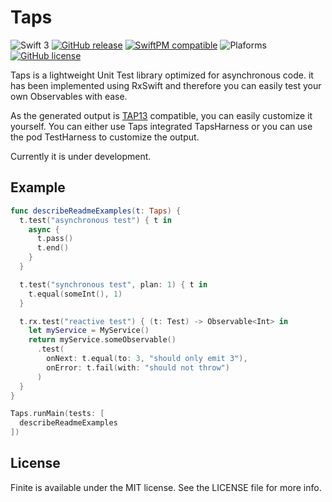# Taps

![Swift 3](https://img.shields.io/badge/swift-3.0-orange.svg?style=flat-square)
[![GitHub release](https://img.shields.io/github/release/vknabel/taps.svg?style=flat-square)](https://github.com/vknabel/taps/releases)
[![SwiftPM compatible](https://img.shields.io/badge/SwiftPM-compatible-brightgreen.svg?style=flat-square)](https://github.com/apple/swift-package-manager)
![Plaforms](https://img.shields.io/badge/Platform-Linux|macOS|iOS|tvOS|watchOS-lightgrey.svg?style=flat-square)
[![GitHub license](https://img.shields.io/badge/license-MIT-blue.svg?style=flat-square)](https://raw.githubusercontent.com/vknabel/rock/master/LICENSE)

Taps is a lightweight Unit Test library optimized for asynchronous code.
it has been implemented using RxSwift and therefore you can easily test your own Observables with ease.

As the generated output is [TAP13](https://testanything.org/tap-version-13-specification.html) compatible, you can easily customize it yourself.
You can either use Taps integrated TapsHarness or you can use the pod TestHarness to customize the output.

Currently it is under development.

## Example

```swift
func describeReadmeExamples(t: Taps) {
  t.test("asynchronous test") { t in
    async {
      t.pass()
      t.end()
    }
  }

  t.test("synchronous test", plan: 1) { t in
    t.equal(someInt(), 1)
  }

  t.rx.test("reactive test") { (t: Test) -> Observable<Int> in
    let myService = MyService()
    return myService.someObservable()
      .test(
        onNext: t.equal(to: 3, "should only emit 3"),
        onError: t.fail(with: "should not throw")
      )
  }
}

Taps.runMain(tests: [
  describeReadmeExamples
])
```

## License

Finite is available under the MIT license. See the LICENSE file for more info.
